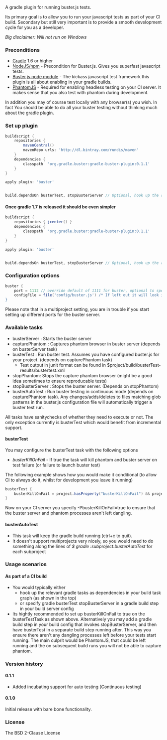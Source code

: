 A gradle plugin for running buster.js tests.

Its primary goal is to allow you to run your javascript tests as part of your CI build. Secondary but still very important is to provide
a smooth development cycle for you as a developer.


_Big disclaimer: Will not run on Windows_


### Preconditions
* [Gradle](http://www.gradle.org) 1.6 or higher
* [NodeJS/npm](http://nodejs.org/) - Precondition for Buster.js. Gives you superfast javascript tests.
* [Buster.js node module](http://docs.busterjs.org/en/latest/) - The kickass javascript test framework this plugin is all about enabling in your gradle builds.
* [PhantomJS](http://phantomjs.org/) - Required for enabling headless testing on your CI server. It makes sense that you also test with phantom during development.

In addition you may of course test locally with any browser(s) you wish. In fact You should be able to do all your buster testing without thinking much about the gradle plugin.


### Set up plugin

```groovy
buildscript {
    repositories {
        mavenCentral()
        mavenRepo urls: 'http://dl.bintray.com/rundis/maven'
    }
    dependencies {
        classpath  'org.gradle.buster:gradle-buster-plugin:0.1.1'
    }
}

apply plugin: 'buster'


build.dependsOn busterTest, stopBusterServer // Optional, hook up the relevant buster tasks into your build task graph

```

#### Once gradle 1.7 is released it should be even simpler
```groovy
buildscript {
    repositories { jcenter() }
    dependencies {
        classpath  'org.gradle.buster:gradle-buster-plugin:0.1.1'
    }
}

apply plugin: 'buster'


build.dependsOn busterTest, stopBusterServer // Optional, hook up the relevant buster tasks into your build task graph

```


### Configuration options
```groovy
buster {
	port = 1112 // override default of 1111 for buster, optional to specify
	configFile = file('config/buster.js') /* If left out it will look in $project.projectDir/buster.js | $project.projectDir/test/buster.js | $project.projectDir/spec/buster.js */
}
```

Please note that in a multiproject setting, you are in trouble if you start setting up different ports for the buster server.


### Available tasks
* busterServer : Starts the buster server
* capturePhantom : Captures phantom browser in buster server (depends on busterServer task)
* busterTest : Run buster test. Assumes you have configured buster.js for your project. (depends on capturePhantom task)
    * Test output in junit format can be found in $project/build/busterTest-results/bustertest.xml
* stopPhantom: Stops the capture phantom browser (might be a good idea sometimes to ensure reproducable tests)
* stopBusterServer : Stops the buster server. (Depends on stopPhantom)
* busterAutoTest : Run buster testing in continuous mode (depends on capturePhantom task). Any changes/adds/deletes to files matching glob patterns in
the buster.js configuration file will automatically trigger a buster test run.

All tasks have sanitychecks of whether they need to execute or not.
The only exception currently is busterTest which would benefit from incremental support.


#### busterTest
You may configure the busterTest task with the following options
* _busterKillOnFail_  -  If true the task will kill phantom and buster server on test failure (or failure to launch buster test)

The following example shows how you would make it conditional (to allow CI to always do it, whilst for development you leave it running)

```groovy
busterTest {
    busterKillOnFail = project.hasProperty("busterKillOnFail") && project.busterKillOnFail ?: false
}
```

Now on your CI server you specify -PbusterKillOnFail=true to ensure that the buster server and phantom processes aren't left dangling.


#### busterAutoTest
* This task will keep the gradle build running (ctrl+c to quit).
* It doesn't support multiprojects very nicely, so you would need to do something along the lines of _$ gradle :subproject:busterAutoTest_ for each subproject


### Usage scenarios

#### As part of a CI build
* You would typically either 
	* hook up the relevant gradle tasks as dependencies in your build task graph (as shown in the top)
	* or specify gradle busterTest stopBusterServer in a gradle build step in your build server config
* Its hightly recommended to set up busterKillOnFail to true on the busterTestTask as shown above. Alternatively you may
add a gradle build step in your build config that invokes stopBusterServer, and then have busterTest in a separate build step running after.
This way you ensure there aren't any dangling processes left before your tests start running.
The main culprit would be PhantomJS, that could be left running and the on subsequent build runs you will not be able to capture phantom.




### Version history

#### 0.1.1
* Added incubating support for auto testing (Continuous testing)

#### 0.1.0
Initial release with bare bone functionality.

### License
The BSD 2-Clause License